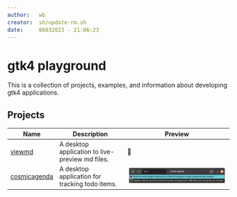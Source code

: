 ```yaml
---
author:   wb
creator:  sh/update-rm.sh
date:     06032023 - 21:06:23
---
```


# gtk4 playground

This is a collection of projects, examples, and information about developing gtk4 applications.

## Projects

| Name | Description | Preview |
| ---- | ----------- | ------- |
| [viewmd](proj/viewmd/README.md) | A desktop application to live-preview md files. | 🚧 | 
| [cosmicagenda](proj/cosmicagenda/README.md) | A desktop application for tracking todo items. | ![cosmicagenda](proj/cosmicagenda/docs/img/preview.png) | 
